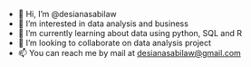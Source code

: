 - 👋 Hi, I’m @desianasabilaw
- 👀 I’m interested in data analysis and business
- 🌱 I’m currently learning about data using python, SQL and R
- 💞️ I’m looking to collaborate on data analysis project
- 📫 You can reach me by mail at desianasabilaw@gmail.com

<!---
desianasabilaw/desianasabilaw is a ✨ special ✨ repository because its `README.md` (this file) appears on your GitHub profile.
You can click the Preview link to take a look at your changes.
--->
